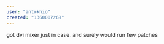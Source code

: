 ```yaml
---
user: "antokhio"
created: "1360007268"
---
```


got dvi mixer just in case.
and surely would run few patches 
